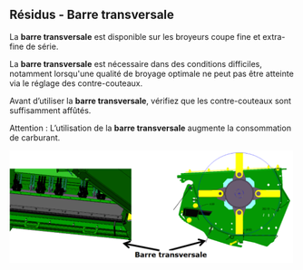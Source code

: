## Résidus - Barre transversale

La **barre transversale** est disponible sur les broyeurs coupe fine et extra-fine de série.

La **barre transversale** est nécessaire dans des conditions difficiles, notamment lorsqu'une qualité de broyage optimale ne peut pas être atteinte via le réglage des
contre-couteaux.

Avant d’utiliser la **barre transversale**, vérifiez que les contre-couteaux sont suffisamment affûtés.

Attention : L’utilisation de la **barre transversale** augmente la consommation de carburant.

<img src="../images/barre_transversale.png" width="500px" alt="Réglage de la barre transversale"> 

